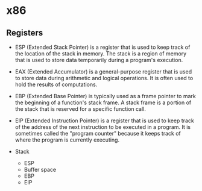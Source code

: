 # x86

## Registers

- ESP (Extended Stack Pointer) is a register that is used to keep track of the location of the stack in memory. The stack is a region of memory that is used to store data temporarily during a program's execution.
- EAX (Extended Accumulator) is a general-purpose register that is used to store data during arithmetic and logical operations. It is often used to hold the results of computations.
- EBP (Extended Base Pointer) is typically used as a frame pointer to mark the beginning of a function's stack frame. A stack frame is a portion of the stack that is reserved for a specific function call.
- EIP (Extended Instruction Pointer) is a register that is used to keep track of the address of the next instruction to be executed in a program. It is sometimes called the "program counter" because it keeps track of where the program is currently executing.

- Stack
	- ESP
	- Buffer space
	- EBP
	- EIP

